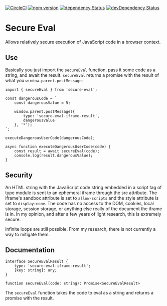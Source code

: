 [![CircleCI](https://circleci.com/gh/Prendus/secure-eval.svg?style=shield)](https://circleci.com/gh/Prendus/secure-eval) [![npm version](https://img.shields.io/npm/v/secure-eval.svg?style=flat)](https://www.npmjs.com/package/secure-eval) [![dependency Status](https://david-dm.org/prendus/secure-eval/status.svg)](https://david-dm.org/prendus/secure-eval) [![devDependency Status](https://david-dm.org/prendus/secure-eval/dev-status.svg)](https://david-dm.org/prendus/secure-eval?type=dev)

# Secure Eval

Allows relatively secure execution of JavaScript code in a browser context.

## Use

Basically you just import the `secureEval` function, pass it some code as a string, and await the result.
`secureEval` returns a promise with the result of what you `window.parent.postMessage`:

```
import { secureEval } from 'secure-eval';

const dangerousCode = `
    const dangerousValue = 5;

    window.parent.postMessage({
        type: 'secure-eval-iframe-result',
        dangerousValue
    }, '*');
`;

executeDangerousUserCode(dangerousCode);

async function executeDangerousUserCode(code) {
    const result = await secureEval(code);
    console.log(result.dangerousValue);
}
```

## Security

An HTML string with the JavaScript code string embedded in a script tag of type module is sent to an ephemeral iframe through the src attribute. The iframe's sandbox attribute is set to `allow-scripts` and the style attribute is set to `display:none`. The code has no access to the DOM, cookies, local storage, session storage, or anything else really of the document the iframe is in. In my opinion, and after a few years of light research, this is extremely secure.

Infinite loops are still possible. From my research, there is not currently a way to mitigate them.

## Documentation

```
interface SecureEvalResult {
    type: 'secure-eval-iframe-result';
    [key: string]: any;
}

function secureEval(code: string): Promise<SecureEvalResult>
```

The `secureEval` function takes the code to eval as a string and returns a promise with the result.
